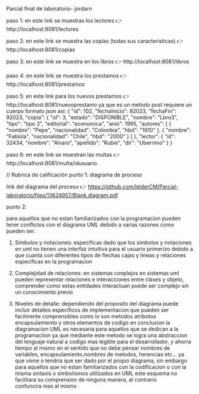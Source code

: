 Parcial final de laboratorio- jordarn

paso 1: en este link se muestras los lectores 👉 http://localhost:8081/lectores

paso 2: en este link se muestra las copias (todas sus caracteristicas) 👉 http://localhost:8081/copias

paso 3: en este link se muestra en los libros 👉 http://localhost:8081/libros

paso 4: en este link se muestra los prestamos  👉 http://localhost:8081/prestamos

paso 5: en este link para los nuevos prestamos 👉 http://localhost:8081/nuevoprestamo 
 ya que es un metodo post requiere un cuerpo formato json asi:
{
  "id": 102,
  "fechaInicio": 82023,
  "fechaFin": 92023,
  "copia": {
    "id": 3,
    "estado": "DISPONIBLE",
    "nombre": "Lbro3",
    "tipo": "tipo 3",
    "editorial": "economica",
    "anio": 1995,
    "autores": [
{
"nombre": "Pepe",
"nacionalidad": "Colombia",
"hbd": "1910"
},
{
"nombre": "Fabiola",
"nacionalidad": "Chile",
"hbd": "2000"
}
]
  },
  "lector": {
    "id": 32434,
    "nombre": "Alvaro",
    "apellido": "Rubie",
    "dir": "Uberrimo"
  }
}


paso 6: en este link se muestran las multas 👉 http://localhost:8081/multa/idusuario


// Rubrica de calificación
punto 1: diagrama de proceso

link del diagrama del proceso 👉 https://github.com/leiderCM/Parcial-laboratorio/files/13624957/Blank.diagram.pdf

punto 2:

para aquellos que no estan familiarizados con la programacion pueden tener conflictos con el diagrama UML debido a varias razones como pueden ser. 
1. Simbolos y notaciones: especificas dado que los simbolos y notaciones en uml no tienen una interfaz intuitiva para el usuario primerizo debido a que cuanta con diferentes tipos de flechas cajas y lineas y relaciones especificas en la programacion

2. Complejidad de relaciones: en sistemas conplejos en sistemas uml pueden representar relaciones e interacciones entre clases y objeto, comprender como estas entidades interactuan puede ser complejo sin un conocimiento previo

3. Niveles de detalle: dependiendo del proposito del diagrama puede incluir detalles especificos de implementacion que pueden ser facilmente comprensibles  como lo son metodos atribotos encapsulamiento y otros elementos de codigo
 en conclusion la diagramacion UML es necesaria para aquellos que se dedican a la programaciion ya que mediante este metodo se logra una abstraccion del lenguaje natural a codigo mas legible para el desarrollador, y ahorra tiempo al mismo en el sentido que no debe pensar nombres de variables, encapsulamiento,nombres de metodos, herencias etc... ya que viene o tendria que ser dado por el propio diagrama, sin embargo para aquellos que no estan familiarizados con la codificacion o con la misma sintaxis o simbolismos utilizados en UML este esquema no facilitara su comprension de ninguna manera, al contrario  confuncira mas al mismo

